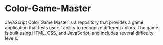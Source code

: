 # Color-Game-Master
JavaScript Color Game Master is a repository that provides a game application that tests users' ability to recognize different colors. The game is built using HTML, CSS, and JavaScript, and includes several difficulty levels.
